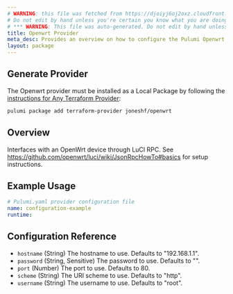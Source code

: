 ```yaml
---
# WARNING: this file was fetched from https://djoiyj6oj2oxz.cloudfront.net/docs/registry.opentofu.org/joneshf/openwrt/0.0.20/index.md
# Do not edit by hand unless you're certain you know what you are doing!
# *** WARNING: This file was auto-generated. Do not edit by hand unless you're certain you know what you are doing! ***
title: Openwrt Provider
meta_desc: Provides an overview on how to configure the Pulumi Openwrt provider.
layout: package
---
```


## Generate Provider

The Openwrt provider must be installed as a Local Package by following the [instructions for Any Terraform Provider](https://www.pulumi.com/registry/packages/terraform-provider/):

```bash
pulumi package add terraform-provider joneshf/openwrt
```
## Overview

Interfaces with an OpenWrt device through LuCI RPC. See <https://github.com/openwrt/luci/wiki/JsonRpcHowTo#basics> for setup instructions.
## Example Usage

```yaml
# Pulumi.yaml provider configuration file
name: configuration-example
runtime:

```
## Configuration Reference

- `hostname` (String) The hostname to use. Defaults to "192.168.1.1".
- `password` (String, Sensitive) The password to use. Defaults to "".
- `port` (Number) The port to use. Defaults to 80.
- `scheme` (String) The URI scheme to use. Defaults to "http".
- `username` (String) The username to use. Defaults to "root".